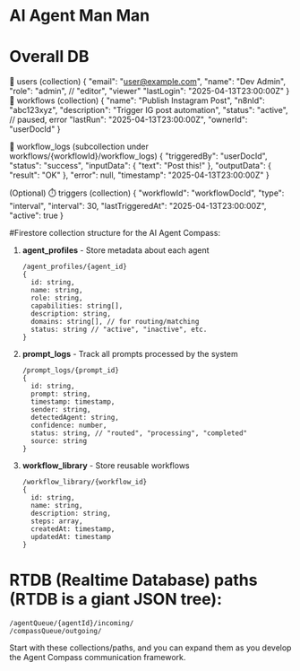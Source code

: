 # AI Agent Man Man
# Overall DB
🔧 users (collection)
{
  "email": "user@example.com",
  "name": "Dev Admin",
  "role": "admin", // "editor", "viewer"
  "lastLogin": "2025-04-13T23:00:00Z"
}
📜 workflows (collection)
{
  "name": "Publish Instagram Post",
  "n8nId": "abc123xyz",
  "description": "Trigger IG post automation",
  "status": "active", // paused, error
  "lastRun": "2025-04-13T23:00:00Z",
  "ownerId": "userDocId"
}

📂 workflow_logs (subcollection under workflows/{workflowId}/workflow_logs)
{
  "triggeredBy": "userDocId",
  "status": "success",
  "inputData": { "text": "Post this!" },
  "outputData": { "result": "OK" },
  "error": null,
  "timestamp": "2025-04-13T23:00:00Z"
}

(Optional) ⏱️ triggers (collection)
{
  "workflowId": "workflowDocId",
  "type": "interval",
  "interval": 30,
  "lastTriggeredAt": "2025-04-13T23:00:00Z",
  "active": true
}

#Firestore collection structure for the AI Agent Compass:
1. **agent_profiles** - Store metadata about each agent
   ```
   /agent_profiles/{agent_id}
   {
     id: string,
     name: string,
     role: string,
     capabilities: string[],
     description: string,
     domains: string[], // for routing/matching
     status: string // "active", "inactive", etc.
   }
   ```

2. **prompt_logs** - Track all prompts processed by the system
   ```
   /prompt_logs/{prompt_id}
   {
     id: string,
     prompt: string,
     timestamp: timestamp,
     sender: string,
     detectedAgent: string,
     confidence: number,
     status: string, // "routed", "processing", "completed"
     source: string
   }
   ```

3. **workflow_library** - Store reusable workflows
   ```
   /workflow_library/{workflow_id}
   {
     id: string,
     name: string,
     description: string,
     steps: array,
     createdAt: timestamp,
     updatedAt: timestamp
   }
   ```

# RTDB (Realtime Database) paths (RTDB is a giant JSON tree):
```
/agentQueue/{agentId}/incoming/
/compassQueue/outgoing/
```

Start with these collections/paths, and you can expand them as you develop the Agent Compass communication framework.